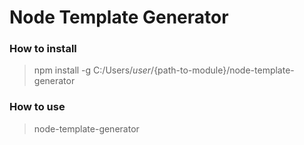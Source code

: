 # Node Template Generator

### How to install
> npm install -g C:/Users/${user}/${path-to-module}/node-template-generator

### How to use
> node-template-generator